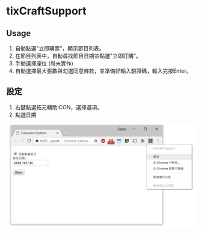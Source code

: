 # tixCraftSupport

## Usage
1. 自動點選"立即購票"，顯示節目列表。
2. 在節目列表中，自動尋找節目日期並點選"立即訂購"。
3. 手動選擇座位 (尚未實作)
4. 自動選擇最大張數與勾選同意條款，並準備好輸入驗證碼，輸入完按Enter。

## 設定
1. 右鍵點選拓元輔助ICON，選擇選項。
2. 點選日期

<img width="768" src="assets/options.png" alt="options" />
